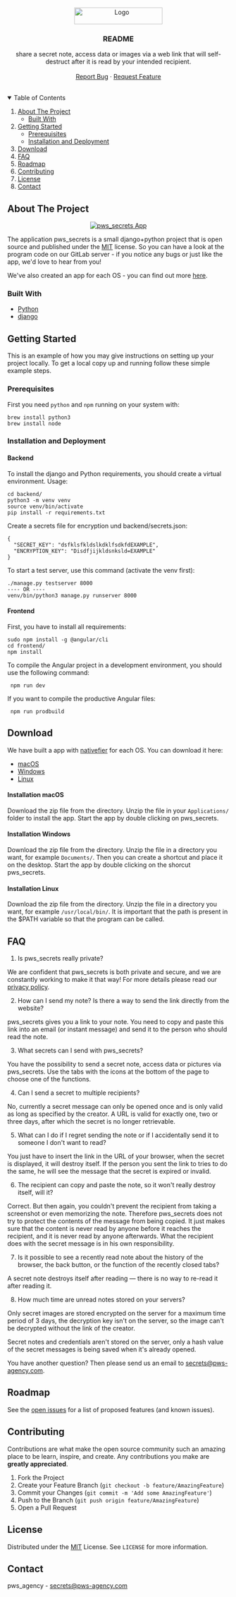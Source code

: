 <!-- PROJECT LOGO -->
<br />
<p align="center">
  <a href="https://secrets.pws-agency.com/">
    <img src="frontend/src/assets/images/one_secrets.png" alt="Logo" width="200" height="38">
  </a>

  <h3 align="center">README</h3>

  <p align="center">
    share a secret note, access data or images via a web link that will self-destruct after it is read by your intended recipient.
    <br />
    <br />
    <a href="https://git.pws-agency.com/pws/secrets.pws-agency.com/-/issues">Report Bug</a>
    ·
    <a href="https://git.pws-agency.com/pws/secrets.pws-agency.com/-/issues">Request Feature</a>
    <br />
    <br />
  </p>
</p>

<!-- TABLE OF CONTENTS -->
<details open="open">
  <summary>Table of Contents</summary>
  <ol>
  <li><a href="#about-the-project">About The Project</a><ul><li><a href="#built-with">Built With</a></li></ul></li>
  <li><a href="#getting-started">Getting Started</a><ul><li><a href="#prerequisites">Prerequisites</a></li><li><a href="#installation">Installation and Deployment</a></li></ul></li>
  <li><a href="#download">Download</a></li>
  <li><a href="#faq">FAQ</a></li>
  <li><a href="#roadmap">Roadmap</a></li>
  <li><a href="#contributing">Contributing</a></li>
  <li><a href="#license">License</a></li>
  <li><a href="#contact">Contact</a></li>
</ol>
</details>

<!-- ABOUT -->
## About The Project

<p align="center">
  <a href="https://secrets.pws-agency.com/home">
    <img src="frontend/src/assets/images/pws_secret.png" alt="pws_secrets App" >
  </a>
</p>

The application pws_secrets is a small django+python project that is open source and published under the [MIT](https://git.pws-agency.com/pws/secrets.pws-agency.com/-/blob/master/LICENSE) license. So you can have a look at the program code on our GitLab server - if you notice any bugs or just like the app, we'd love to hear from you!

We've also created an app for each OS - you can find out more [here](#Download).

### Built With

- [Python](https://www.python.org)
- [django](https://www.djangoproject.com)

<!-- GETTING STARTED -->
## Getting Started

This is an example of how you may give instructions on setting up your project locally. To get a local copy up and running follow these simple example steps.

### Prerequisites

First you need `python` and `npm` running on your system with:

  ```
  brew install python3
  brew install node
  ```

### Installation and Deployment

#### Backend

To install the django and Python requirements, you should create a virtual environment. Usage:

  ```
  cd backend/
  python3 -m venv venv
  source venv/bin/activate
  pip install -r requirements.txt
  ```

Create a secrets file for encryption und backend/secrets.json:

  ```
  {
    "SECRET_KEY": "dsfklsfkldslkdklfsdkfdEXAMPLE",
    "ENCRYPTION_KEY": "Disdfjijkldsnksld=EXAMPLE"
  }
  ```

To start a test server, use this command (activate the venv first):

  ```
  ./manage.py testserver 8000
  ---- OR ----
  venv/bin/python3 manage.py runserver 8000
  ```

#### Frontend

  First, you have to install all requirements:

  ```
  sudo npm install -g @angular/cli
  cd frontend/
  npm install
  ```

  To compile the Angular project in a development environment, you should use the following command:

  ```
   npm run dev
  ```

  If you want to compile the productive Angular files:

  ```
   npm run prodbuild
  ```

<!-- APP -->
## Download

We have built a app with [nativefier](https://github.com/nativefier/nativefier) for each OS. You can download it here:

- [macOS](https://git.pws-agency.com/pws/secrets.pws-agency.com/-/blob/master/downloads/macOS)
- [Windows](https://git.pws-agency.com/pws/secrets.pws-agency.com/-/blob/master/downloads/Windows)
- [Linux](https://git.pws-agency.com/pws/secrets.pws-agency.com/-/blob/master/downloads/Linux)

#### Installation macOS

Download the zip file from the directory. Unzip the file in your `Applications/` folder to install the app. Start the app by double clicking on pws_secrets.

#### Installation Windows

Download the zip file from the directory. Unzip the file in a directory you want, for example `Documents/`. Then you can create a shortcut and place it on the desktop. Start the app by double clicking on the shorcut pws_secrets.

#### Installation Linux

Download the zip file from the directory. Unzip the file in a directory you want, for example `/usr/local/bin/`. It is important that the path is present in the $PATH variable so that the program can be called.

<!-- FAQ -->
## FAQ

1. Is pws_secrets really private?

We are confident that pws_secrets is both private and secure, and we are constantly working to make it that way! For more details please read our [privacy policy](https://secrets.pws-agency.com/info).

2. How can I send my note? Is there a way to send the link directly from the website?

pws_secrets gives you a link to your note. You need to copy and paste this link into an email (or instant message) and send it to the person who should read the note.

3. What secrets can I send with pws_secrets?

You have the possibility to send a secret note, access data or pictures via pws_secrets. Use the tabs with the icons at the bottom of the page to choose one of the functions.

4. Can I send a secret to multiple recipients?

No, currently a secret message can only be opened once and is only valid as long as specified by the creator. A URL is valid for exactly one, two or three days, after which the secret is no longer retrievable.

5. What can I do if I regret sending the note or if I accidentally send it to someone I don't want to read?

You just have to insert the link in the URL of your browser, when the secret is displayed, it will destroy itself. If the person you sent the link to tries to do the same, he will see the message that the secret is expired or invalid.

6. The recipient can copy and paste the note, so it won't really destroy itself, will it?

Correct. But then again, you couldn't prevent the recipient from taking a screenshot or even memorizing the note. Therefore pws_secrets does not try to protect the contents of the message from being copied. It just makes sure that the content is never read by anyone before it reaches the recipient, and it is never read by anyone afterwards. What the recipient does with the secret message is in his own responsibility.

7. Is it possible to see a recently read note about the history of the browser, the back button, or the function of the recently closed tabs?

A secret note destroys itself after reading — there is no way to re-read it after reading it.

8. How much time are unread notes stored on your servers?

Only secret images are stored encrypted on the server for a maximum time period of 3 days, the decryption key isn't on the server, so the image can't be decrypted without the link of the creator.

Secret notes and credentials aren't stored on the server, only a hash value of the secret messages is being saved when it's already opened.

You have another question? Then please send us an email to secrets@pws-agency.com.

<!-- ROADMAP -->
## Roadmap

See the [open issues](https://git.pws-agency.com/pws/secrets.pws-agency.com/-/issues) for a list of proposed features (and known issues).

<!-- CONTRIBUTING -->
## Contributing

Contributions are what make the open source community such an amazing place to be learn, inspire, and create. Any contributions you make are **greatly appreciated**.

1. Fork the Project
2. Create your Feature Branch (`git checkout -b feature/AmazingFeature`)
3. Commit your Changes (`git commit -m 'Add some AmazingFeature'`)
4. Push to the Branch (`git push origin feature/AmazingFeature`)
5. Open a Pull Request

<!-- LICENSE -->
## License

Distributed under the [MIT](https://git.pws-agency.com/pws/secrets.pws-agency.com/-/blob/master/LICENSE) License. See `LICENSE` for more information.

<!-- CONTACT -->
## Contact

pws_agency - secrets@pws-agency.com
